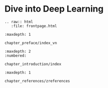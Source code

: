 Dive into Deep Learning
========================

```eval_rst
.. raw:: html
   :file: frontpage.html
```

```toc
:maxdepth: 1

chapter_preface/index_vn
```

```toc
:maxdepth: 2
:numbered:

chapter_introduction/index
```

```toc
:maxdepth: 1

chapter_references/zreferences
```

